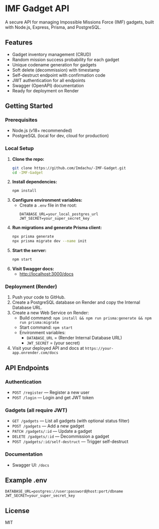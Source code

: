 # IMF Gadget API

A secure API for managing Impossible Missions Force (IMF) gadgets, built with Node.js, Express, Prisma, and PostgreSQL.

## Features
- Gadget inventory management (CRUD)
- Random mission success probability for each gadget
- Unique codename generation for gadgets
- Soft delete (decommission) with timestamp
- Self-destruct endpoint with confirmation code
- JWT authentication for all endpoints
- Swagger (OpenAPI) documentation
- Ready for deployment on Render

## Getting Started

### Prerequisites
- Node.js (v18+ recommended)
- PostgreSQL (local for dev, cloud for production)

### Local Setup
1. **Clone the repo:**
   ```sh
   git clone https://github.com/Imdachu/-IMF-Gadget.git
   cd -IMF-Gadget
   ```
2. **Install dependencies:**
   ```sh
   npm install
   ```
3. **Configure environment variables:**
   - Create a `.env` file in the root:
     ```env
     DATABASE_URL=your_local_postgres_url
     JWT_SECRET=your_super_secret_key
     ```
4. **Run migrations and generate Prisma client:**
   ```sh
   npx prisma generate
   npx prisma migrate dev --name init
   ```
5. **Start the server:**
   ```sh
   npm start
   ```
6. **Visit Swagger docs:**
   - [http://localhost:3000/docs](http://localhost:3000/docs)

### Deployment (Render)
1. Push your code to GitHub.
2. Create a PostgreSQL database on Render and copy the Internal Database URL.
3. Create a new Web Service on Render:
   - Build command: `npm install && npm run prisma:generate && npm run prisma:migrate`
   - Start command: `npm start`
   - Environment variables:
     - `DATABASE_URL` = (Render Internal Database URL)
     - `JWT_SECRET` = (your secret)
4. Visit your deployed API and docs at `https://your-app.onrender.com/docs`

## API Endpoints

### Authentication
- `POST /register` — Register a new user
- `POST /login` — Login and get JWT token

### Gadgets (all require JWT)
- `GET /gadgets` — List all gadgets (with optional status filter)
- `POST /gadgets` — Add a new gadget
- `PATCH /gadgets/:id` — Update a gadget
- `DELETE /gadgets/:id` — Decommission a gadget
- `POST /gadgets/:id/self-destruct` — Trigger self-destruct

### Documentation
- Swagger UI: `/docs`

## Example .env
```
DATABASE_URL=postgres://user:password@host:port/dbname
JWT_SECRET=your_super_secret_key
```

## License
MIT 